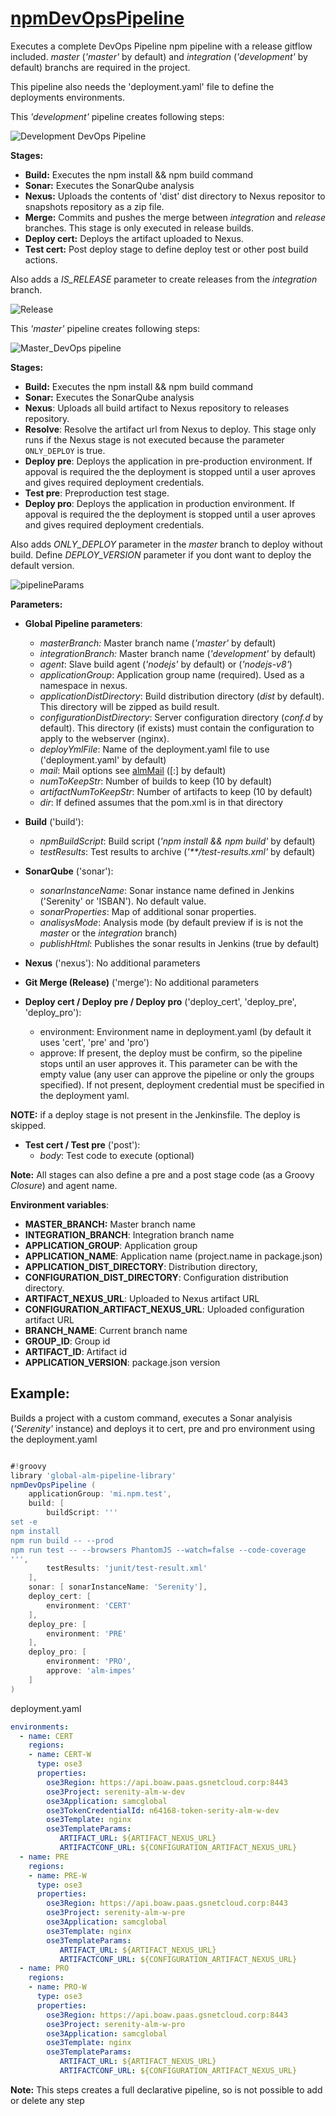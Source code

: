 # [npmDevOpsPipeline](/vars/npmDevOpsPipeline.groovy)

Executes a complete DevOps Pipeline npm pipeline with a release gitflow included. _master_ (_'master'_ by default) 
and _integration_ (_'development'_ by default) branchs are required in the project.

This pipeline also needs the 'deployment.yaml' file to define the deployments environments.
 
This _'development'_ pipeline creates following steps:

![Development DevOps Pipeline](./../resources/images/devops-pipeline-development.jpg)

**Stages:**
 * **Build:** Executes the npm install && npm build command
 * **Sonar:** Executes the SonarQube analysis
 * **Nexus:** Uploads the contents of 'dist' dist directory to Nexus repositor to snapshots repository as a zip file.
 * **Merge:** Commits and pushes the merge between _integration_ and _release_ branches. This stage is only executed in release builds.
 * **Deploy cert:**  Deploys the artifact uploaded to Nexus. 
 * **Test cert:** Post deploy stage to define deploy test or other post build actions. 

Also adds a _IS_RELEASE_ parameter to create releases from the _integration_ branch.

![Release](./../resources/images/release.png)


This _'master'_ pipeline creates following steps:

![Master_DevOps pipeline](./../resources/images/devops-pipeline-master.jpg)

**Stages:**
* **Build:** Executes the npm install && npm build command
* **Sonar:** Executes the SonarQube analysis
* **Nexus**: Uploads all build artifact to Nexus repository to releases repository.
* **Resolve**: Resolve the artifact url from Nexus to deploy. This stage only runs if the Nexus stage is not executed because the parameter `ONLY_DEPLOY` is true.
* **Deploy pre**: Deploys the application in pre-production environment. If appoval is required the the deployment is stopped until a user aproves and gives required deployment credentials.
* **Test pre**:  Preproduction test stage. 
* **Deploy pro**: Deploys the application in production environment. If appoval is required the the deployment is stopped until a user aproves and gives required deployment credentials.
 

Also adds _ONLY_DEPLOY_ parameter in the _master_ branch to deploy without build. Define _DEPLOY_VERSION_ parameter if you dont want to deploy the default version.

![pipelineParams](/uploads/c8f6fed5f61fdf2d0cf7690c6589ee07/pipelineParams.png)




**Parameters:**
* **Global Pipeline parameters**:
    * *masterBranch:* Master branch name (_'master'_ by default)
    * *integrationBranch:* Master branch name (_'development'_ by default)
    * *agent*: Slave build agent (_'nodejs'_ by default) or (_'nodejs-v8'_)
    * *applicationGroup*: Application group name (required). Used as a namespace in nexus.
    * *applicationDistDirectory*: Build distribution directory (_dist_ by default).
    This directory will be zipped as build result.
    * *configurationDistDirectory*: Server configuration directory (_conf.d_ by default).
    This directory (if exists) must contain the configuration to apply to the webserver (nginx).
    * *deployYmlFile*: Name of the deployment.yaml file to use ('deployment.yaml' by default) 
    * *mail*: Mail options see [almMail](/vars/almMail) ([:] by default)
    * *numToKeepStr*: Number of builds to keep (10 by default)
    * *artifactNumToKeepStr*: Number of artifacts to keep (10 by default)
    * *dir*: If defined assumes that the pom.xml is in that directory
    
* **Build** ('build'):
    * *npmBuildScript*: Build script (_'npm install && npm build'_ by default)
    * *testResults*: Test results to archive (_'**/test-results.xml'_ by default)
    
* **SonarQube** ('sonar'):
    * *sonarInstanceName*: Sonar instance name defined in Jenkins ('Serenity' or 'ISBAN'). No default value. 
    * *sonarProperties*: Map of additional sonar properties.
    * *analisysMode*: Analysis mode (by default preview if is is not the _master_ or the _integration_ branch)
    * *publishHtml*: Publishes the sonar results in Jenkins (true by default)
    
* **Nexus** ('nexus'): No additional parameters

* **Git Merge (Release)** ('merge'): No additional parameters

* **Deploy cert / Deploy pre / Deploy pro** ('deploy_cert', 'deploy_pre', 'deploy_pro'):
    * environment: Environment name in deployment.yaml (by default it uses 'cert', 'pre' and 'pro')
    * approve: If present, the deploy must be confirm, so the pipeline stops until an user approves it. This parameter
    can be with the empty value (any user can approve the pipeline or only the groups specified). If not 
    present, deployment credential must be specified in the deployment yaml.
    
**NOTE:** if a deploy stage is not present in the Jenkinsfile. The deploy is skipped.    
* **Test cert / Test pre** ('post'):
    * *body*: Test code to execute (optional)

**Note:** All stages can also define a pre and a post stage code (as a Groovy _Closure_) and agent name.

**Environment variables**:
 * **MASTER_BRANCH:** Master branch name
 * **INTEGRATION_BRANCH**: Integration branch name
 * **APPLICATION_GROUP**: Application group
 * **APPLICATION_NAME**: Application name (project.name in package.json)
 * **APPLICATION_DIST_DIRECTORY**: Distribution directory,
 * **CONFIGURATION_DIST_DIRECTORY**: Configuration distribution directory. 
 * **ARTIFACT_NEXUS_URL**: Uploaded to Nexus artifact URL
 * **CONFIGURATION_ARTIFACT_NEXUS_URL**: Uploaded configuration artifact URL
 * **BRANCH_NAME**: Current branch name
 * **GROUP_ID**: Group id
 * **ARTIFACT_ID**: Artifact id
 * **APPLICATION_VERSION**: package.json version

## Example:

Builds a project with a custom command,  executes a Sonar analyisis (_'Serenity'_ instance) and deploys it to
cert, pre and pro environment using the deployment.yaml

```groovy

#!groovy
library 'global-alm-pipeline-library'
npmDevOpsPipeline (
	applicationGroup: 'mi.npm.test',
	build: [
	    buildScript: '''
set -e
npm install
npm run build -- --prod
npm run test -- --browsers PhantomJS --watch=false --code-coverage
''',
        testResults: 'junit/test-result.xml'
	],
    sonar: [ sonarInstanceName: 'Serenity'],
    deploy_cert: [
	    environment: 'CERT'
	],
	deploy_pre: [
	    environment: 'PRE'
	],
	deploy_pro: [
	    environment: 'PRO',
	    approve: 'alm-impes'
	]
)

```


deployment.yaml
```yaml
environments:
  - name: CERT
    regions:
    - name: CERT-W
      type: ose3
      properties:
        ose3Region: https://api.boaw.paas.gsnetcloud.corp:8443
        ose3Project: serenity-alm-w-dev
        ose3Application: samcglobal
        ose3TokenCredentialId: n64168-token-serity-alm-w-dev
        ose3Template: nginx
        ose3TemplateParams:
           ARTIFACT_URL: ${ARTIFACT_NEXUS_URL}
           ARTIFACTCONF_URL: ${CONFIGURATION_ARTIFACT_NEXUS_URL}		
  - name: PRE
    regions:
    - name: PRE-W
      type: ose3
      properties:
        ose3Region: https://api.boaw.paas.gsnetcloud.corp:8443
        ose3Project: serenity-alm-w-pre
        ose3Application: samcglobal
        ose3Template: nginx
        ose3TemplateParams:
           ARTIFACT_URL: ${ARTIFACT_NEXUS_URL}
           ARTIFACTCONF_URL: ${CONFIGURATION_ARTIFACT_NEXUS_URL}
  - name: PRO
    regions:
    - name: PRO-W
      type: ose3
      properties:
        ose3Region: https://api.boaw.paas.gsnetcloud.corp:8443
        ose3Project: serenity-alm-w-pro
        ose3Application: samcglobal
        ose3Template: nginx
        ose3TemplateParams:
           ARTIFACT_URL: ${ARTIFACT_NEXUS_URL}
           ARTIFACTCONF_URL: ${CONFIGURATION_ARTIFACT_NEXUS_URL}
```
**Note:** This steps creates a full declarative pipeline, so is not possible to add or delete any step